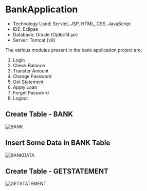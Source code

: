 # BankApplication
- Technology Used: Servlet, JSP, HTML, CSS, JavaScript
- IDE: Eclipse 
- Database: Oracle (Ojdbc14.jar) 
- Server: Tomcat (v9)

The various modules present in the bank application project are:
1.	Login
2.	Check Balance 
3.	Transfer Amount 
4.	Change Password 
5.	Get Statement
6.	Apply Loan 
7.	Forget Password
8.	Logout

## Create Table - BANK
![BANK](https://user-images.githubusercontent.com/53537979/64687737-b0f5be00-d4a8-11e9-8209-afd33bcbded1.png)
## Insert Some Data in BANK Table
![BANKDATA](https://user-images.githubusercontent.com/53537979/64687738-b0f5be00-d4a8-11e9-90eb-f57235438299.png)
## Create Table - GETSTATEMENT
![GETSTATEMENT](https://user-images.githubusercontent.com/53537979/64687739-b0f5be00-d4a8-11e9-803d-8393f0e808f5.png)
